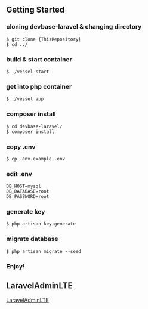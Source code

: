 ## Getting Started

### cloning devbase-laravel & changing directory

```
$ git clone {ThisRepository}
$ cd ../
```

### build & start container

```
$ ./vessel start
```

### get into php container

```
$ ./vessel app
```

### composer install

```
$ cd devbase-laravel/
$ composer install
```

### copy .env

```
$ cp .env.example .env
```

### edit .env

```
DB_HOST=mysql
DB_DATABASE=root
DB_PASSWORD=root
```

### generate key

```
$ php artisan key:generate
```

### migrate database

```
$ php artisan migrate --seed
```

### Enjoy!

## LaravelAdminLTE

[LaravelAdminLTE](https://github.com/jeroennoten/Laravel-AdminLTE)
